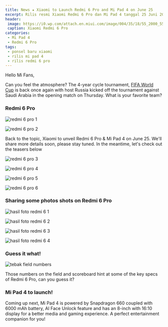 ```yaml
---
title: News ★ Xiaomi to Launch Redmi 6 Pro and Mi Pad 4 on June 25
excerpt: Rilis resmi Xiaomi Redmi 6 Pro dan Mi Pad 4 tanggal 25 Juni 2018
header:
 image: https://i0.wp.com/attach.en.miui.com/image/004/35/18/55_2000_550.jpg)
 caption: Xiaomi Redmi 6 Pro
categories:
 - Mi Pad 4
 - Redmi 6 Pro
tags:
 - ponsel baru xiaomi
 - rilis mi pad 4
 - rilis redmi 6 pro
---
```

Hello Mi Fans,

Can you feel the atmosphere? The 4-year cycle tournament, [FIFA World Cup](https://mi.knoacc.org/piala-dunia-2018-hd) is back once again with host Russia kicked off the tournament against Saudi Arabia in the opening match on Thursday. What is your favorite team?

### Redmi 6 Pro

![redmi 6 pro 1](https://i0.wp.com/attach.en.miui.com/image/004/34/82/89_2000_550.jpg)

![redmi 6 pro 2](https://i0.wp.com/attach.en.miui.com/image/004/34/82/87_2000_550.jpg)

Back to the topic, Xiaomi to unveil Redmi 6 Pro & Mi Pad 4 on June 25. We'll share more details soon, please stay tuned. In the meantime, let's check out the teasers below

![redmi 6 pro 3](https://i0.wp.com/attach.en.miui.com/image/004/34/82/88_2000_550.jpg)

![redmi 6 pro 4](https://i0.wp.com/attach.en.miui.com/image/004/35/18/51_2000_550.jpg)

![redmi 6 pro 5](https://i0.wp.com/attach.en.miui.com/image/004/35/18/52_2000_550.jpg)

![redmi 6 pro 6](https://i0.wp.com/attach.en.miui.com/image/004/35/18/54_2000_550.jpg)


### Sharing some photos shots on Redmi 6 Pro

![hasil foto redmi 6 1](https://i0.wp.com/attach.en.miui.com/image/004/36/94/30_2000_550.jpg)

![hasil foto redmi 6 2](https://i0.wp.com/attach.en.miui.com/image/004/36/94/32_2000_550.jpg)

![hasil foto redmi 6 3](https://i0.wp.com/attach.en.miui.com/image/004/36/94/31_2000_550.jpg)

![hasil foto redmi 6 4](https://i0.wp.com/attach.en.miui.com/image/004/36/94/29_2000_550.jpg)

### Guess it what!

![tebak field numbers](https://i0.wp.com/attach.en.miui.com/album/201806/20/102850q0dfctawazeftmcd.jpg)

Those numbers on the field and scoreboard hint at some of the key specs of Redmi 6 Pro, can you guess it?

### Mi Pad 4 to launch!

Coming up next, Mi Pad 4 is powered by Snapdragon 660 coupled with 6000 mAh battery,  AI Face Unlock feature and has an 8-inch with 16:10 display for a better media and gaming experience. A perfect entertainment companion for you!
